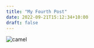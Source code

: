 ```yaml
---
title: "My Fourth Post"
date: 2022-09-21T15:12:34+10:00
draft: false
---
```

![camel](/GOPR0212.JPG 'Camel')
